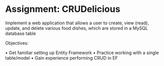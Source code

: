 # Assignment: CRUDelicious
Implement a web application that allows a user to create, view (read), update, and delete various food dishes, which are stored in a MySQL database table

Objectives:

• Get familiar setting up Entity Framework
• Practice working with a single table/model
• Gain experience performing CRUD in EF